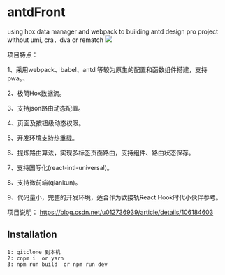 # antdFront
using hox data manager and webpack to building antd design pro project without umi, cra，dva or rematch
<img src="https://i.loli.net/2020/05/18/sRX52JT4yxlkm8e.gif" >

项目特点：

1、采用webpack、babel、antd 等较为原生的配置和函数组件搭建，支持pwa。、

2、极简Hox数据流。

3、支持json路由动态配置。

4、页面及按钮级动态权限。

5、开发环境支持热重载。

6、提炼路由算法，实现多标签页面路由，支持组件、路由状态保存。

7、支持国际化(react-intl-universal)。

8、支持微前端(qiankun)。

9、代码量小，完整的开发环境，适合作为欲接轨React Hook时代小伙伴参考。

项目说明：
https://blog.csdn.net/u012736939/article/details/106184603
    

## Installation

```
1: gitclone 到本机
2: cnpm i  or yarn
3: npm run build  or npm run dev

```
